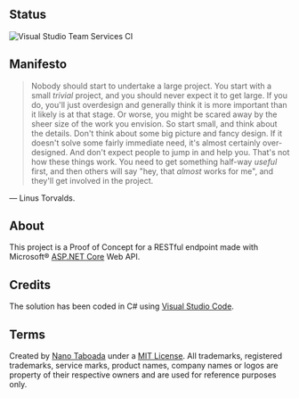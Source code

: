 Status
------
![Visual Studio Team Services CI](https://nanotaboada.visualstudio.com/_apis/public/build/definitions/e836be8f-76ba-4e18-8a83-ff340094c7f3/9/badge)

Manifesto
---------
> Nobody should start to undertake a large project. You start with a small _trivial_ project, and you should never expect it to get large. If you do, you'll just overdesign and generally think it is more important than it likely is at that stage. Or worse, you might be scared away by the sheer size of the work you envision. So start small, and think about the details. Don't think about some big picture and fancy design. If it doesn't solve some fairly immediate need, it's almost certainly over-designed. And don't expect people to jump in and help you. That's not how these things work. You need to get something half-way _useful_ first, and then others will say "hey, that _almost_ works for me", and they'll get involved in the project.

— Linus Torvalds.

About
-----
This project is a Proof of Concept for a RESTful endpoint made with Microsoft® [ASP.NET Core](https://docs.microsoft.com/en-us/aspnet/core/) Web API.

Credits
-------
The solution has been coded in C# using [Visual Studio Code](https://code.visualstudio.com/).

Terms
-----
Created by [Nano Taboada](http://openid.nanotaboada.com.ar) under a [MIT License](http://opensource.org/licenses/mit-license.php).
All trademarks, registered trademarks, service marks, product names, company names or logos are property of their respective owners and are used for reference purposes only.
